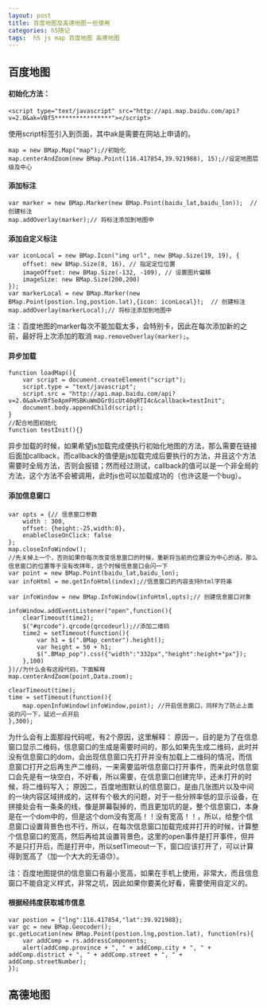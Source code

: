 ```yaml
---
layout: post
title: 百度地图及高德地图一些使用
categories: h5随记
tags:  h5 js map 百度地图 高德地图
---
```


## 百度地图
#### 初始化方法：
```
<script type="text/javascript" src="http://api.map.baidu.com/api?v=2.0&ak=VBf5****************"></script>
```
使用script标签引入到页面，其中ak是需要在网站上申请的。
```
map = new BMap.Map("map");//初始化
map.centerAndZoom(new BMap.Point(116.417854,39.921988), 15);//设定地图层级及中心
```
#### 添加标注
```
var marker = new BMap.Marker(new BMap.Point(baidu_lat,baidu_lon));  // 创建标注
map.addOverlay(marker);// 将标注添加到地图中
```
#### 添加自定义标注
```
var iconLocal = new BMap.Icon("img url", new BMap.Size(19, 19), {  
    offset: new BMap.Size(8, 16), // 指定定位位置  
    imageOffset: new BMap.Size(-132, -109), // 设置图片偏移
    imageSize: new BMap.Size(200,200)
});
var markerLocal = new BMap.Marker(new BMap.Point(postion.lng,postion.lat),{icon: iconLocal});  // 创建标注
map.addOverlay(markerLocal);// 将标注添加到地图中
```
注：百度地图的marker每次不能加载太多，会特别卡，因此在每次添加新的之前，最好将上次添加的取消	`map.removeOverlay(marker);`。

#### 异步加载
```
function loadMap(){
    var script = document.createElement("script");
    script.type = "text/javascript";
    script.src = "http://api.map.baidu.com/api?v=2.0&ak=VBf5eApmFMSBKuWmDGr0icUt40qRTI4c&callback=testInit";
    document.body.appendChild(script);
}
//配合地图初始化
function testInit(){}
```
异步加载的时候，如果希望js加载完成便执行初始化地图的方法，那么需要在链接后面加callback，而callback的值便是js加载完成后要执行的方法，并且这个方法需要时全局方法，否则会报错；然而经过测试，callback的值可以是一个非全局的方法，这个方法不会被调用，此时js也可以加载成功的（也许这是一个bug）。

#### 添加信息窗口
```
var opts = {// 信息窗口参数
    width : 300,
    offset: {height:-25,width:0},
    enableCloseOnClick: false
};
map.closeInfoWindow();
//先关掉上一个，否则如果你每次改变信息窗口的时候，重新将当前的位置设为中心的话，那么信息窗口的位置等于没有改拜年，这个时候信息窗口会闪一下
var point = new BMap.Point(baidu_lat,baidu_lon);
var infoHtml = me.getInfoHtml(index);//信息窗口的内容支持html字符串

var infoWindow = new BMap.InfoWindow(infoHtml,opts);// 创建信息窗口对象 

infoWindow.addEventListener("open",function(){
    clearTimeout(time2);
    $("#qrcode").qrcode(qrcodeurl);//添加二维码
    time2 = setTimeout(function(){
        var h1 = $(".BMap_center").height();
        var height = 50 + h1;
        $(".BMap_pop").css({"width":"332px","height":height+"px"});
    },100)
})//为什么会有这段代码，下面解释
map.centerAndZoom(point,Data.zoom);

clearTimeout(time);
time = setTimeout(function(){
    map.openInfoWindow(infoWindow,point); //开启信息窗口，同样为了防止上面说的闪一下，延迟一点开启
},300);
```
为什么会有上面那段代码呢，有2个原因，这里解释：
原因一，目的是为了在信息窗口显示二维码，信息窗口的生成是需要时间的，那么如果先生成二维码，此时并没有信息窗口的dom，会出现信息窗口先打开并没有加载上二维码的情况，而信息窗口打开之后再生产二维码，一来需要监听信息窗口打开事件，而来此时信息窗口会先是有一块空白，不好看，所以需要，在信息窗口创建完毕，还未打开的时候，将二维码写入；
原因二，百度地图默认的信息窗口，是由几张图片以及中间的一块内容区域拼成的，这样有个极大的问题，对于一些分辨率低的显示设备，在拼接处会有一条条的线，像是屏幕裂掉的，而且更加坑的是，整个信息窗口，本身是在一个dom中的，但是这个dom没有宽高！！没有宽高！！，所以，给整个信息窗口设置背景色也不行，所以，在每次信息窗口加载完成并打开的时候，计算整个信息窗口的宽高，然后再给其设置背景色，这里的open事件是打开事件，但并不是只打开后，而是打开中，所以setTimeout一下，窗口应该打开了，可以计算得到宽高了（加一个大大的无语😓）。

注：百度地图提供的信息窗口有最小宽高，如果在手机上使用，非常大，而且信息窗口不能自定义样式，非常之坑，因此如果你要美化好看，需要使用自定义的。
#### 根据经纬度获取城市信息
```
var postion = {"lng":116.417854,"lat":39.921988};
var gc = new BMap.Geocoder();
gc.getLocation(new BMap.Point(postion.lng,postion.lat), function(rs){
    var addComp = rs.addressComponents;
    alert(addComp.province + ", " + addComp.city + ", " + addComp.district + ", " + addComp.street + ", " + addComp.streetNumber);
});
```

## 高德地图